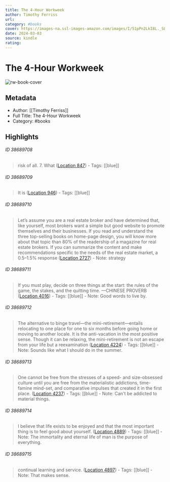 ```yaml
---
title: The 4-Hour Workweek
author: Timothy Ferriss
url: 
category: #books
cover: https://images-na.ssl-images-amazon.com/images/I/51pPn2LkI8L._SL200_.jpg
date: 2024-03-03
source: kindle
rating:
---
```

# The 4-Hour Workweek

![rw-book-cover](https://images-na.ssl-images-amazon.com/images/I/51pPn2LkI8L._SL200_.jpg)

## Metadata
- Author: [[Timothy Ferriss]]
- Full Title: The 4-Hour Workweek
- Category: #books

## Highlights
###### ID 38689708
> risk of all. 7. What ([Location 847](https://readwise.io/to_kindle?action=open&asin=B002WE46UW&location=847)) 
    - Tags: [[blue]] 
    
###### ID 38689709
> It is ([Location 946](https://readwise.io/to_kindle?action=open&asin=B002WE46UW&location=946)) 
    - Tags: [[blue]] 
    
###### ID 38689710
> Let’s assume you are a real estate broker and have determined that, like yourself, most brokers want a simple but good website to promote themselves and their businesses. If you read and understand the three top-selling books on home-page design, you will know more about that topic than 80% of the readership of a magazine for real estate brokers. If you can summarize the content and make recommendations specific to the needs of the real estate market, a 0.5–1.5% response ([Location 2727](https://readwise.io/to_kindle?action=open&asin=B002WE46UW&location=2727))
    - Note: strategy
    
###### ID 38689711
> If you must play, decide on three things at the start: the rules of the game, the stakes, and the quitting time. —CHINESE PROVERB ([Location 4016](https://readwise.io/to_kindle?action=open&asin=B002WE46UW&location=4016)) 
    - Tags: [[blue]] 
    - Note: Good words to live by.
    
###### ID 38689712
> The alternative to binge travel—the mini-retirement—entails relocating to one place for one to six months before going home or moving to another locale. It is the anti-vacation in the most positive sense. Though it can be relaxing, the mini-retirement is not an escape from your life but a reexamination ([Location 4224](https://readwise.io/to_kindle?action=open&asin=B002WE46UW&location=4224)) 
    - Tags: [[blue]] 
    - Note: Sounds like what I should do in the summer.
    
###### ID 38689713
> One cannot be free from the stresses of a speed- and size-obsessed culture until you are free from the materialistic addictions, time-famine mind-set, and comparative impulses that created it in the first place. ([Location 4237](https://readwise.io/to_kindle?action=open&asin=B002WE46UW&location=4237)) 
    - Tags: [[blue]] 
    - Note: Can't be addicted to material things.
    
###### ID 38689714
> I believe that life exists to be enjoyed and that the most important thing is to feel good about yourself. ([Location 4889](https://readwise.io/to_kindle?action=open&asin=B002WE46UW&location=4889)) 
    - Tags: [[blue]] 
    - Note: The immortality and eternal life of man is the purpose of everything.
    
###### ID 38689715
> continual learning and service. ([Location 4897](https://readwise.io/to_kindle?action=open&asin=B002WE46UW&location=4897)) 
    - Tags: [[blue]] 
    - Note: That makes sense.
    
